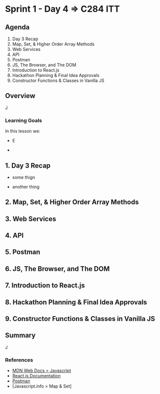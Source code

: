 # Sprint 1 - Day 4 => C284 ITT

## Agenda

1. Day 3 Recap
2. Map, Set, & Higher Order Array Methods
3. Web Services
4. API
5. Postman
6. JS, The Browser, and The DOM
7. Introduction to React.js
8. Hackathon Planning & Final Idea Approvals
9. Constructor Functions & Classes in Vanilla JS

## Overview

J

### Learning Goals

In this lesson we:

- E

-

## 1. Day 3 Recap

- some thign

- another thing

## 2. Map, Set, & Higher Order Array Methods

## 3. Web Services

## 4. API

## 5. Postman

## 6. JS, The Browser, and The DOM

## 7. Introduction to React.js

## 8. Hackathon Planning & Final Idea Approvals

## 9. Constructor Functions & Classes in Vanilla JS

## Summary

J

### References

- [MDN Web Docs > Javascript](https://developer.mozilla.org/en-US/docs/Web/JavaScript)
- [React.js Documentation](https://reactjs.org/docs/getting-started.html)
- [Postman](https://www.postman.com/product/what-is-postman/)
- [Javascript.info > Map & Set]
